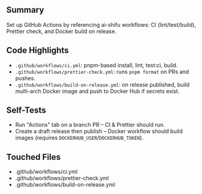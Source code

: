 ## Summary

Set up GitHub Actions by referencing ai-shifu workflows: CI (lint/test/build), Prettier check, and Docker build on release.

## Code Highlights

- `.github/workflows/ci.yml`: pnpm-based install, lint, test:ci, build.
- `.github/workflows/prettier-check.yml`: runs `pnpm format` on PRs and pushes.
- `.github/workflows/build-on-release.yml`: on release published, build multi-arch Docker image and push to Docker Hub if secrets exist.

## Self-Tests

- Run "Actions" tab on a branch PR – CI & Prettier should run.
- Create a draft release then publish – Docker workflow should build images (requires `DOCKERHUB_USER`/`DOCKERHUB_TOKEN`).

## Touched Files

- .github/workflows/ci.yml
- .github/workflows/prettier-check.yml
- .github/workflows/build-on-release.yml
